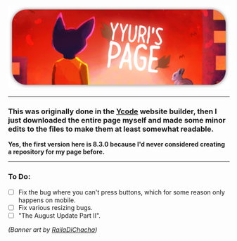 ![Banner](https://raw.githubusercontent.com/yuriwhy/yyuri-page/refs/heads/main/assets/Banners/repo-deco.png)

---

### This was originally done in the [Ycode](https://www.ycode.com/) website builder, then I just downloaded the entire page myself and made some minor edits to the files to make them at least somewhat readable.

**Yes, the first version here is 8.3.0 because I'd never considered creating a repository for my page before.**

---
### To Do:
- [ ] Fix the bug where you can't press buttons, which for some reason only happens on mobile.
- [ ] Fix various resizing bugs.
- [ ] "The August Update Part II".

*(Banner art by [RailaDiChacha](https://www.deviantart.com/railadichacha/art/Night-In-the-woods-665874154))*
